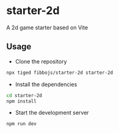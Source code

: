 # starter-2d
A 2d game starter based on Vite

## Usage

- Clone the repository

```bash
npx tiged fibbojs/starter-2d starter-2d
```

- Install the dependencies

```bash
cd starter-2d
npm install
```

- Start the development server

```bash
npm run dev
```
